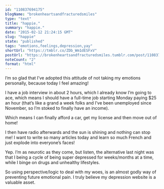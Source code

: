 ```yaml
---
id: "110837694175"
blogName: "brokenheartsandfracturedsmiles"
type: "text"
title: "happie."
summary: "happie."
date: "2015-02-12 21:24:15 GMT"
slug: "happie"
state: "published"
tags: "emotions,feelings,depression,yay"
shortUrl: "https://tmblr.co/ZDb_Wm1dESFxV"
postUrl: "https://brokenheartsandfracturedsmiles.tumblr.com/post/110837694175/happie"
noteCount: "2"
format: "html"
---
```


I’m so glad that I’ve adopted this attitude of not taking my emotions personally, because today I feel amazing! 

I have a job interview in about 2 hours, which I already know I’m going to ace, which means I should have a full-time job starting Monday paying $25 an hour (that’s like a grand a week folks and I’ve been unemployed since November, so I’m stoked to finally have an income).

Which means I can finally afford a car, get my license and then move out of home! 

I then have radio afterwards and the sun is shining and nothing can stop me! I want to write so many articles today and learn so much French and just explode into everyone’s faces! 

Yep. I’m as neurotic as they come, but listen, the alternative last night was that I being a cycle of being super depressed for weeks/months at a time, while I binge on drugs and unhealthy lifestyles. 

So using perspective/logic to deal with my woes, is an almost godly way of preventing future emotional pain. I truly believe my depression website is a valuable asset.